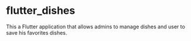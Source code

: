 # flutter_dishes

This a Flutter application that allows admins to manage dishes and user to save his favorites dishes.
